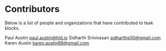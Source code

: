 # Contributors

Below is a list of people and organizations that have contributed
to teak blocks.

Paul Austin <paul.austin@hld.io>
Sidharth Srinivasan <sidharths00@gmail.com>
Karen Austin <karen.austin88@gmail.com>
